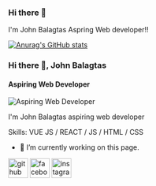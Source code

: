 ### Hi there 👋

I'm John Balagtas Aspring Web developer!!


[![Anurag's GitHub stats](https://github-readme-stats.vercel.app/api?username=johnbalagtas)](https://github.com/anuraghazra/github-readme-stats)

### Hi there 👋, John Balagtas
#### Aspiring Web Developer
![Aspiring Web Developer](https://raw.githubusercontent.com/sagar-viradiya/sagar-viradiya/master/resources/banner.png)

I'm John Balagtas aspiring web developer

Skills: VUE JS / REACT / JS / HTML / CSS

- 🔭 I’m currently working on this page. 


[<img src='https://cdn.jsdelivr.net/npm/simple-icons@3.0.1/icons/github.svg' alt='github' height='40'>](https://github.com/https://github.com/Johnbalagtas)  [<img src='https://cdn.jsdelivr.net/npm/simple-icons@3.0.1/icons/facebook.svg' alt='facebook' height='40'>](https://www.facebook.com/https://www.facebook.com/nhoj.balagtas)  [<img src='https://cdn.jsdelivr.net/npm/simple-icons@3.0.1/icons/instagram.svg' alt='instagram' height='40'>](https://www.instagram.com/https://www.instagram.com/johnbalagtas_//)  


